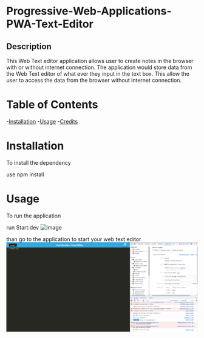# Progressive-Web-Applications-PWA-Text-Editor


## Description

This Web Text editor application allows user to create notes in the browser with or without internet connection. The application would store data from the Web Text editor of what ever they input in the text box. This allow the user to access the data from the browser without internet connection.


# Table of Contents
-[Installation](#Installation)
-[Usage](#usage)
-[Credits](#credits)

# Installation

To install the dependency

use npm install


# Usage

To run the application 

run Start:dev
![image](https://github.com/Drason109/Progressive-Web-Applications-PWA-Text-Editor/assets/50891894/31a77333-e724-4db1-b990-9d0ba172bcd6)

than go to the application to start your web text editor
![Alt text](image.png)
